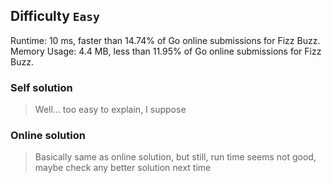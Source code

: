 ## Difficulty `Easy`

Runtime: 10 ms, faster than 14.74% of Go online submissions for Fizz Buzz.
Memory Usage: 4.4 MB, less than 11.95% of Go online submissions for Fizz Buzz.

### Self solution

> Well... too easy to explain, I suppose

### Online solution

> Basically same as online solution, but still, run time seems not good, maybe check any better solution next time
